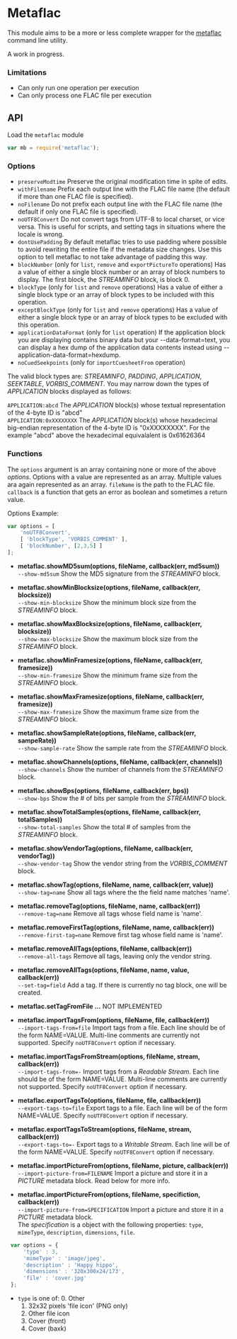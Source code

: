 Metaflac
========

This module aims to be a more or less complete wrapper for the
[metaflac][metaflac] command line utility. 

A work in progress.

### Limitations

 - Can only run one operation per execution
 - Can only process one FLAC file per execution


API
---

Load the `metaflac` module

```javascript
var mb = require('metaflac');
```

### Options

 - `preserveModtime` Preserve the original modification time in spite of edits. 
 - `withFilename` Prefix each output line with the FLAC file name (the default if more than one FLAC file is specified). 
 - `noFilename` Do not prefix each output line with the FLAC file name (the default if only one FLAC file is specified). 
 - `noUTF8Convert` Do not convert tags from UTF-8 to local charset, or vice versa. This is useful for scripts, and setting tags in situations where the locale is wrong. 
 - `dontUsePadding` By default metaflac tries to use padding where possible to avoid rewriting the entire file if the metadata size changes. Use this option to tell metaflac to not take advantage of padding this way.
 - `blockNumber` (only for `list`, `remove` and  `exportPictureTo` operations) Has a value of either a single block number or an array of block numbers to display. The first block, the _STREAMINFO_ block, is block 0.
 - `blockType` (only for `list` and `remove` operations) Has a value of either a single block type or an array of block types to be included with this operation.
 - `exceptBlockType` (only for `list` and `remove` operations) Has a value of either a single block type or an array of block types to be excluded with this operation.
 - `applicationDataFormat` (only for `list` operation) If the application block you are displaying contains binary data but your --data-format=text, you can display a hex dump of the application data contents instead using --application-data-format=hexdump. 
 - `noCuedSeekpoints` (only for `importCuesheetFrom` operation) 

The valid block types are: _STREAMINFO_, _PADDING_, _APPLICATION_, _SEEKTABLE_, _VORBIS_COMMENT_. You may narrow down the types of _APPLICATION_ blocks displayed as follows:

`APPLICATION:abcd` The _APPLICATION_ block(s) whose textual representation of the 4-byte ID is "abcd"  
`APPLICATION:0xXXXXXXXX` The _APPLICATION_ block(s) whose hexadecimal big-endian representation of the 4-byte ID is "0xXXXXXXXX". For the example "abcd" above the hexadecimal equivalalent is 0x61626364 

### Functions

The `options` argument is an array containing none or more of the above _options_. Options with a value are represented as an array. Multiple values ara again represented as an array.
`fileName` is the path to the FLAC file.
`callback` is a function that gets an error as boolean and sometimes a return value.


Options Example:

```javascript
var options = [
	'noUTF8Convert', 
	[ 'blockType', 'VORBIS_COMMENT' ], 
	[ 'blockNumber', [2,3,5] ]
];
```

 - __metaflac.showMD5sum(options, fileName, callback(err, md5sum))__  
   `--show-md5sum` Show the MD5 signature from the _STREAMINFO_ block. 

 - __metaflac.showMinBlocksize(options, fileName, callback(err, blocksize))__  
  `--show-min-blocksize` Show the minimum block size from the _STREAMINFO_ block. 

 - __metaflac.showMaxBlocksize(options, fileName, callback(err, blocksize))__  
   `--show-max-blocksize` Show the maximum block size from the _STREAMINFO_ block. 

 - __metaflac.showMinFramesize(options, fileName, callback(err, framesize))__  
   `--show-min-framesize` Show the minimum frame size from the _STREAMINFO_ block. 

 - __metaflac.showMaxFramesize(options, fileName, callback(err, framesize))__  
   `--show-max-framesize` Show the maximum frame size from the _STREAMINFO_ block. 

 - __metaflac.showSampleRate(options, fileName, callback(err, sampeRate))__  
   `--show-sample-rate` Show the sample rate from the _STREAMINFO_ block. 

 - __metaflac.showChannels(options, fileName, callback(err, channels))__  
   `--show-channels` Show the number of channels from the _STREAMINFO_ block. 

 - __metaflac.showBps(options, fileName, callback(err, bps))__  
   `--show-bps` Show the # of bits per sample from the _STREAMINFO_ block. 

 - __metaflac.showTotalSamples(options, fileName, callback(err, totalSamples))__  
   `--show-total-samples` Show the total # of samples from the _STREAMINFO_ block. 

 - __metaflac.showVendorTag(options, fileName, callback(err, vendorTag))__  
   `--show-vendor-tag` Show the vendor string from the _VORBIS_COMMENT_ block. 

 - __metaflac.showTag(options, fileName, name, callback(err, value))__  
   `--show-tag=name` Show all tags where the the field name matches 'name'. 

 - __metaflac.removeTag(options, fileName, name, callback(err))__  
   `--remove-tag=name` Remove all tags whose field name is 'name'. 

 - __metaflac.removeFirstTag(options, fileName, name, callback(err))__  
   `--remove-first-tag=name` Remove first tag whose field name is 'name'. 

 - __metaflac.removeAllTags(options, fileName, callback(err))__  
   `--remove-all-tags` Remove all tags, leaving only the vendor string. 

 - __metaflac.removeAllTags(options, fileName, name, value, callback(err))__  
   `--set-tag=field` Add a tag. If there is currently no tag block, one will be created. 

 - __metaflac.setTagFromFile ...__ NOT IMPLEMENTED  

 - __metaflac.importTagsFrom(options, fileName, file, callback(err))__  
   `--import-tags-from=file` Import tags from a file. Each line should be of the form NAME=VALUE. Multi-line comments are currently not supported. Specify `noUTF8Convert` option if necessary. 

 - __metaflac.importTagsFromStream(options, fileName, stream, callback(err))__  
   `--import-tags-from=-` Import tags from a _Readable Stream_. Each line should be of the form NAME=VALUE. Multi-line comments are currently not supported. Specify `noUTF8Convert` option if necessary. 

 - __metaflac.exportTagsTo(options, fileName, file, callback(err))__  
   `--export-tags-to=file` Export tags to a file. Each line will be of the form NAME=VALUE. Specify `noUTF8Convert` option if necessary. 

 - __metaflac.exportTagsToStream(options, fileName, stream, callback(err))__  
   `--export-tags-to=-` Export tags to a _Writable Stream_. Each line will be of the form NAME=VALUE. Specify `noUTF8Convert` option if necessary. 

 - __metaflac.importPictureFrom(options, fileName, picture, callback(err))__  
   `--import-picture-from=FILENAME` Import a picture and store it in a _PICTURE_ metadata block. Read below for more info.

 - __metaflac.importPictureFrom(options, fileName, specifiction, callback(err))__  
   `--import-picture-from=SPECIFICATION` Import a picture and store it in a _PICTURE_ metadata block.  
   The _specification_ is a object with the following properties: `type`, `mimeType`, `description`, `dimensions`, `file`.  

  ```javascript
   var options = {
       'type' : 3,
       'mimeType' : 'image/jpeg', 
       'description' : 'Happy hippo', 
       'dimensions' : '320x300x24/173', 
       'file' : 'cover.jpg'
   };
  ```
   - `type` is one of:
     0. Other
	 1. 32x32 pixels 'file icon' (PNG only)
	 2. Other file icon
	 3. Cover (front)
	 4. Cover (baxk)
 


[metaflac]: http://flac.sourceforge.net/documentation_tools_metaflac.html
